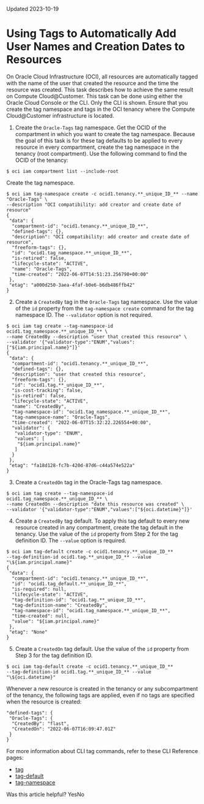 Updated 2023-10-19
# Using Tags to Automatically Add User Names and Creation Dates to Resources
On Oracle Cloud Infrastructure (OCI), all resources are automatically tagged with the name of the user that created the resource and the time the resource was created. This task describes how to achieve the same result on Compute Cloud@Customer. 
This task can be done using either the Oracle Cloud Console or the CLI. Only the CLI is shown. Ensure that you create the tag namespace and tags in the OCI tenancy where the Compute Cloud@Customer infrastructure is located.
  1. Create the `Oracle-Tags` tag namespace.
Get the OCID of the compartment in which you want to create the tag namespace. Because the goal of this task is for these tag defaults to be applied to every resource in every compartment, create the tag namespace in the tenancy (root compartment). Use the following command to find the OCID of the tenancy:
```
$ oci iam compartment list --include-root
```

Create the tag namespace.
```
$ oci iam tag-namespace create -c ocid1.tenancy.**_unique_ID_** --name "Oracle-Tags" \
--description "OCI compatibility: add creator and create date of resource"
{
 "data": {
  "compartment-id": "ocid1.tenancy.**_unique_ID_**",
  "defined-tags": {},
  "description": "OCI compatibility: add creator and create date of resource",
  "freeform-tags": {},
  "id": "ocid1.tag_namespace.**_unique_ID_**",
  "is-retired": false,
  "lifecycle-state": "ACTIVE",
  "name": "Oracle-Tags",
  "time-created": "2022-06-07T14:51:23.256790+00:00"
 },
 "etag": "a000d250-3aea-4faf-b0e6-b6db486ffb42"
}
```

  2. Create a `CreatedBy` tag in the `Oracle-Tags` tag namespace.
Use the value of the `id` property from the `tag-namespace create` command for the tag namespace ID. The `--validator` option is not required.
```
$ oci iam tag create --tag-namespace-id ocid1.tag_namespace.**_unique_ID_** \
--name CreatedBy --description "user that created this resource" \
--validator '{"validator-type":"ENUM","values":["${iam.principal.name}"]}'
{
 "data": {
  "compartment-id": "ocid1.tenancy.**_unique_ID_**",
  "defined-tags": {},
  "description": "user that created this resource",
  "freeform-tags": {},
  "id": "ocid1.tag.**_unique_ID_**",
  "is-cost-tracking": false,
  "is-retired": false,
  "lifecycle-state": "ACTIVE",
  "name": "CreatedBy",
  "tag-namespace-id": "ocid1.tag_namespace.**_unique_ID_**",
  "tag-namespace-name": "Oracle-Tags",
  "time-created": "2022-06-07T15:32:22.226554+00:00",
  "validator": {
   "validator-type": "ENUM",
   "values": [
    "${iam.principal.name}"
   ]
  }
 },
 "etag": "fa18d128-fc7b-420d-87d6-c44a574e522a"
}
```

  3. Create a `CreatedOn` tag in the Oracle-Tags tag namespace.
```
$ oci iam tag create --tag-namespace-id ocid1.tag_namespace.**_unique_ID_** \
--name CreatedOn --description "date this resource was created" \
--validator '{"validator-type":"ENUM","values":["${oci.datetime}"]}'
```

  4. Create a `CreatedBy` tag default.
To apply this tag default to every new resource created in any compartment, create the tag default in the tenancy.
Use the value of the `id` property from Step 2 for the tag definition ID. The `--value` option is required.
```
$ oci iam tag-default create -c ocid1.tenancy.**_unique_ID_** 
--tag-definition-id ocid1.tag.**_unique_ID_** --value "\${iam.principal.name}"
{
 "data": {
  "compartment-id": "ocid1.tenancy.**_unique_ID_**",
  "id": "ocid1.tag_default.**_unique_ID_**",
  "is-required": null,
  "lifecycle-state": "ACTIVE",
  "tag-definition-id": "ocid1.tag.**_unique_ID_**",
  "tag-definition-name": "CreatedBy",
  "tag-namespace-id": "ocid1.tag_namespace.**_unique_ID_**",
  "time-created": null,
  "value": "${iam.principal.name}"
 },
 "etag": "None"
}
```

  5. Create a `CreatedOn` tag default.
Use the value of the `id` property from Step 3 for the tag definition ID.
```
$ oci iam tag-default create -c ocid1.tenancy.**_unique_ID_** 
--tag-definition-id ocid1.tag.**_unique_ID_** --value "\${oci.datetime}"
```



Whenever a new resource is created in the tenancy or any subcompartment of the tenancy, the following tags are applied, even if no tags are specified when the resource is created:
```
"defined-tags": {
 "Oracle-Tags": {
  "CreatedBy": "flast",
  "CreatedOn": "2022-06-07T16:09:47.01Z"
 }
}
```

For more information about CLI tag commands, refer to these CLI Reference pages:
  * [tag](https://docs.oracle.com/iaas/tools/oci-cli/latest/oci_cli_docs/cmdref/iam/tag.html)
  * [tag-default](https://docs.oracle.com/iaas/tools/oci-cli/latest/oci_cli_docs/cmdref/iam/tag-default.html)
  * [tag-namespace](https://docs.oracle.com/iaas/tools/oci-cli/latest/oci_cli_docs/cmdref/iam/tag-namespace.html)


Was this article helpful?
YesNo

